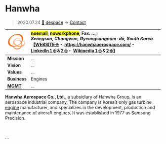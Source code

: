 # Hanwha
> 2020.07.24 [🚀](../../index/index.md) [despace](../index.md) → [Contact](../contact.md)

|[![](../f/contact/h/hanwha_logo1_thumb.webp)](../f/contact/h/hanwha_logo1.webp)|<mark>noemail</mark>, <mark>noworkphone</mark>, Fax: …;<br> *Seongsan, Changwon, Gyeongsangnam-do, South Korea*<br> 【[WEBSITE ⎆](http://www.hanwhatechwin.com/)・ <https://hanwhaaerospace.com/>・ [LinkedIn 1 ⎆](https://www.linkedin.com/company/hanwhaaerospace/) & [2 ⎆](https://www.linkedin.com/company/hanwha-aerospace/)・ [Wikipedia 1 ⎆](https://en.wikipedia.org/wiki/Hanwha_Techwin) & [2 ⎆](https://en.wikipedia.org/wiki/Hanwha_Aerospace)】|
|:-|:-|
|**Mission**|…|
|**Vision**|…|
|**Values**|…|
|**Business**|Engines|
|**[MGMT](../mgmt.md)**|…|

**Hanwha Aerospace Co., Ltd.**, a subsidiary of Hanwha Group, is an aerospace industrial company. The company is Korea’s only gas turbine [engine](../ps.md) manufacturer, and specializes in the development, production and maintenance of aircraft engines. It was established in 1977 as Samsung Precision.

<p style="page-break-after:always"> </p>

…

